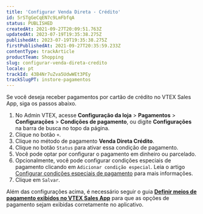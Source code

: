 ```yaml
---
title: 'Configurar Venda Direta - Crédito'
id: 5rSTgGeCqEN7c9LmFbfqA
status: PUBLISHED
createdAt: 2021-09-27T20:09:51.763Z
updatedAt: 2023-07-19T19:35:38.275Z
publishedAt: 2023-07-19T19:35:38.275Z
firstPublishedAt: 2021-09-27T20:35:59.233Z
contentType: trackArticle
productTeam: Shopping
slug: configurar-venda-direta-credito
locale: pt
trackId: 43B4Nr7uZva5UdwWEt3PEy
trackSlugPT: instore-pagamentos
---
```


Se você deseja receber pagamentos por cartão de crédito no VTEX Sales App, siga os passos abaixo.

1. No Admin VTEX, acesse **Configuração da loja** > **Pagamentos** > **Configurações** > **Condições de pagamento**, ou digite **Configurações** na barra de busca no topo da página.
2. Clique no botão `+`.
3. Clique no método de pagamento __Venda Direta Crédito__.
4. Clique no botão `Status` para ativar essa condição de pagamento.
5. Você pode optar por configurar o pagamento em dinheiro ou parcelado.
6. Opcionalmente, você pode configurar condições especiais de pagamento clicando em `Adicionar condição especial`. Leia o artigo [Configurar condições especiais de pagamento](https://help.vtex.com/pt/tutorial/condicoes-especiais--tutorials_456) para mais informações.
7. Clique em `Salvar`.

<div class="alert alert-info">
<p>Além das configurações acima, é necessário seguir o guia <strong><a href="https://help.vtex.com/pt/tracks/instore-pagamentos--43B4Nr7uZva5UdwWEt3PEy/jHQQcyX3WKeUFidwSjmY1">Definir meios de pagamento exibidos no VTEX Sales App</a></strong> para que as opções de pagamento sejam exibidas corretamente no aplicativo.</p>
</div>
